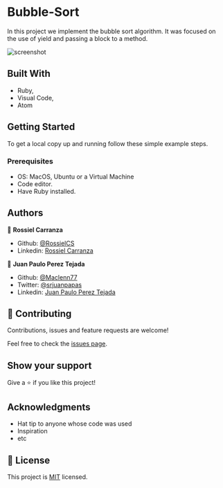 # Bubble-Sort
In this project we implement the bubble sort algorithm. It was focused on the use of yield and passing a block to a method.

![screenshot](https://user-images.githubusercontent.com/60085697/79151190-69b60f80-7da0-11ea-9526-79332643c444.png)

## Built With

- Ruby,
- Visual Code,
- Atom

## Getting Started

To get a local copy up and running follow these simple example steps.

### Prerequisites
- OS: MacOS, Ubuntu or a Virtual Machine
- Code editor.
- Have Ruby installed.


## Authors

👤 **Rossiel Carranza**

- Github: [@RossielCS](https://github.com/RossielCS)
- Linkedin: [Rossiel Carranza](https://www.linkedin.com/in/rossiel-carranza-1666b11a1/)

👤 **Juan Paulo Perez Tejada**

- Github: [@Maclenn77](https://github.com/Maclenn77)
- Twitter: [@srjuanpapas](https://twitter.com/srjuanpapas)
- Linkedin: [Juan Paulo Perez Tejada](https://mx.linkedin.com/in/juanpaulopereztejada)

## 🤝 Contributing

Contributions, issues and feature requests are welcome!

Feel free to check the [issues page](issues/).

## Show your support

Give a ⭐️ if you like this project!

## Acknowledgments

- Hat tip to anyone whose code was used
- Inspiration
- etc

## 📝 License

This project is [MIT](lic.url) licensed.
